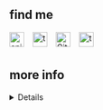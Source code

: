 ## find me

<a href="https://enjoi.dev/"> <img alt="enjoi.dev" align="left" width="26px" style="margin-right:15px" src="https://enjoi.dev/images/logo.png"/> </a>

<a href="https://gitlab.com/andrewtec"> <img alt="tecandrew" align="left" width="26px" style="margin-right:15px" src="https://gitcdn.link/cdn/tecandrew/tecandrew/18cfbfa4f393415f1b5ed27feb5d31db7f896c83/assets/gitlab.svg"/> </a>

<a href="https://github.com/tecandrew"> <img alt="GitHub" align="left" width="26px" style="margin-right:15px" src="https://gitcdn.link/cdn/github/explore/78df643247d429f6cc873026c0622819ad797942/topics/github/github.png"/> </a>

<a href="https://linkedin.com/in/andrewtec"> <img alt="tecandrew" align="left" width="26px" style="margin-right:15px" src="https://gitcdn.link/cdn/tecandrew/tecandrew/62db92e8083248253122d3511faa16b2a4134da3/assets/linkedin.svg"/> </a>

<br/>
<br/>

## more info
<details>

#### gitlab stats
![gitlab stats](https://gitlab-readme-stats.vercel.app/api?username=andrewtec)


#### github stats
![github streak](https://github-readme-streak-stats.herokuapp.com/?user=tecandrew)

</details>
